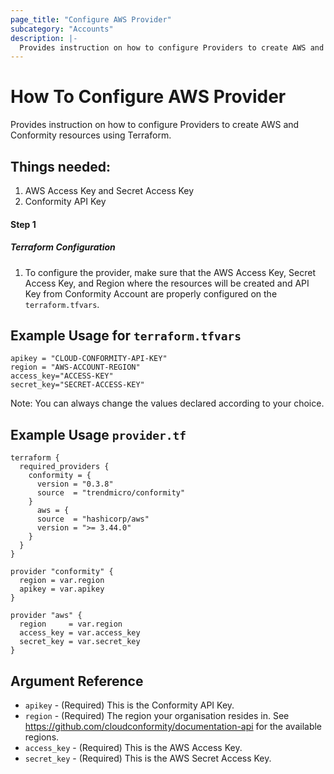 ```yaml
---
page_title: "Configure AWS Provider"
subcategory: "Accounts"
description: |-
  Provides instruction on how to configure Providers to create AWS and Conformity resources using Terraform.
---
```


# How To Configure AWS Provider
Provides instruction on how to configure Providers to create AWS and Conformity resources using Terraform.

## Things needed:
1. AWS Access Key and Secret Access Key
2. Conformity API Key

#### Step 1

##### Terraform Configuration

1. To configure the provider, make sure that the AWS Access Key, Secret Access Key, and Region where the resources will be created and API Key from Conformity Account are properly configured on the `terraform.tfvars`.

## Example Usage for `terraform.tfvars`
```hcl
apikey = "CLOUD-CONFORMITY-API-KEY"
region = "AWS-ACCOUNT-REGION"
access_key="ACCESS-KEY"
secret_key="SECRET-ACCESS-KEY"
```
Note: You can always change the values declared according to your choice.

## Example Usage `provider.tf`
```hcl
terraform {
  required_providers {
    conformity = {
      version = "0.3.8"
      source  = "trendmicro/conformity"
    }
      aws = {
      source  = "hashicorp/aws"
      version = ">= 3.44.0"
    }
  }
}

provider "conformity" {
  region = var.region
  apikey = var.apikey
}

provider "aws" {
  region     = var.region
  access_key = var.access_key
  secret_key = var.secret_key
}
```

## Argument Reference
 - `apikey` - (Required) This is the Conformity API Key. 
 - `region` - (Required) The region your organisation resides in. See https://github.com/cloudconformity/documentation-api for the available regions.
 - `access_key` - (Required) This is the AWS Access Key. 
 - `secret_key` - (Required) This is the AWS Secret Access Key. 
